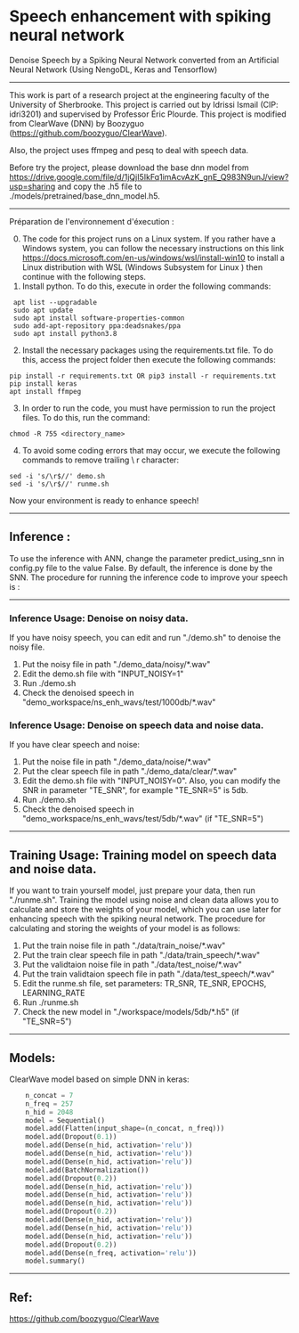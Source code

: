# Speech enhancement with spiking neural network
Denoise Speech by a Spiking Neural Network converted from an Artificial Neural Network (Using NengoDL, Keras and Tensorflow) 

------------------

This work is part of a research project at the engineering faculty of the University of Sherbrooke. This project is carried out by Idrissi Ismail (CIP: idri3201) and supervised by Professor Éric Plourde.
This project is modified from ClearWave (DNN) by Boozyguo (https://github.com/boozyguo/ClearWave). 

Also, the project uses ffmpeg and pesq to deal with speech data.

Before try the project, please download the base dnn model from https://drive.google.com/file/d/1jQjI5IkFq1imAcvAzK_gnE_Q983N9unJ/view?usp=sharing
 and copy the .h5 file to ./models/pretrained/base_dnn_model.h5.


------------------
Préparation de l'environnement d'éxecution :

0. The code for this project runs on a Linux system. If you rather have a Windows system, you can follow the necessary instructions on this link https://docs.microsoft.com/en-us/windows/wsl/install-win10 to install a Linux distribution with WSL (Windows Subsystem for Linux ) then continue with the following steps.
1. Install python. To do this, execute in order the following commands:
```
 apt list --upgradable
 sudo apt update
 sudo apt install software-properties-common
 sudo add-apt-repository ppa:deadsnakes/ppa
 sudo apt install python3.8
```
2. Install the necessary packages using the requirements.txt file. To do this, access the project folder then execute the following commands:
```
pip install -r requirements.txt OR pip3 install -r requirements.txt	
pip install keras
apt install ffmpeg
```
3. In order to run the code, you must have permission to run the project files. To do this, run the command:
```
chmod -R 755 <directory_name>
```
4. To avoid some coding errors that may occur, we execute the following commands to remove trailing \ r character:
```
sed -i 's/\r$//' demo.sh
sed -i 's/\r$//' runme.sh
```

Now your environment is ready to enhance speech!

------------------

## Inference :
To use the inference with ANN, change the parameter predict_using_snn in config.py file to the value False. 
By default, the inference is done by the SNN. 
The procedure for running the inference code to improve your speech is :

------------------

### Inference Usage: Denoise on noisy data. 
If you have noisy speech, you can edit and run "./demo.sh" to denoise the noisy file. 

1. Put the noisy file in path "./demo_data/noisy/*.wav"
2. Edit the demo.sh file with "INPUT_NOISY=1" 
3. Run ./demo.sh
4. Check the denoised speech in "demo_workspace/ns_enh_wavs/test/1000db/*.wav"

### Inference Usage: Denoise on speech data and noise data. 
If you have clear speech and noise: 

1. Put the noise file in path "./demo_data/noise/*.wav"
2. Put the clear speech file in path "./demo_data/clear/*.wav"
3. Edit the demo.sh file with "INPUT_NOISY=0". Also, you can modify the SNR in parameter "TE_SNR", for example "TE_SNR=5" is 5db.
4. Run ./demo.sh
5. Check the denoised speech in "demo_workspace/ns_enh_wavs/test/5db/*.wav" (if "TE_SNR=5") 

------------------

## Training Usage: Training model on speech data and noise data. 
If you want to train yourself model, just prepare your data, then run "./runme.sh".
Training the model using noise and clean data allows you to calculate and store the weights of your model, which you can use later for enhancing speech with the spiking neural network.
The procedure for calculating and storing the weights of your model is as follows:

1. Put the train noise file in path "./data/train_noise/*.wav"
2. Put the train clear speech file in path "./data/train_speech/*.wav"
3. Put the validtaion noise file in path "./data/test_noise/*.wav"
4. Put the train validtaion speech file in path "./data/test_speech/*.wav"
5. Edit the runme.sh file, set parameters: TR_SNR, TE_SNR, EPOCHS, LEARNING_RATE
6. Run ./runme.sh
7. Check the new model in "./workspace/models/5db/*.h5" (if "TE_SNR=5") 

------------------


## Models:

ClearWave model based on simple DNN in keras:

```python
    n_concat = 7
    n_freq = 257
    n_hid = 2048
    model = Sequential()
    model.add(Flatten(input_shape=(n_concat, n_freq)))
    model.add(Dropout(0.1))
    model.add(Dense(n_hid, activation='relu'))
    model.add(Dense(n_hid, activation='relu'))
    model.add(Dense(n_hid, activation='relu'))
    model.add(BatchNormalization())
    model.add(Dropout(0.2))
    model.add(Dense(n_hid, activation='relu'))
    model.add(Dense(n_hid, activation='relu'))
    model.add(Dense(n_hid, activation='relu'))
    model.add(Dropout(0.2))
    model.add(Dense(n_hid, activation='relu'))
    model.add(Dense(n_hid, activation='relu'))
    model.add(Dense(n_hid, activation='relu'))
    model.add(Dropout(0.2))
    model.add(Dense(n_freq, activation='relu'))
    model.summary()
```


------------------

## Ref:

 https://github.com/boozyguo/ClearWave
 
